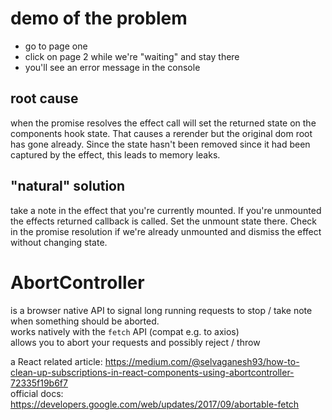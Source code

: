 # demo of the problem

- go to page one
- click on page 2 while we're "waiting" and stay there
- you'll see an error message in the console

## root cause

when the promise resolves the effect call will set the returned state on the components hook state.
That causes a rerender but the original dom root has gone already.
Since the state hasn't been removed since it had been captured by the effect, this leads to memory leaks.

## "natural" solution

take a note in the effect that you're currently mounted.
If you're unmounted the effects returned callback is called. Set the unmount state there.
Check in the promise resolution if we're already unmounted and dismiss the effect without changing state.

# AbortController

is a browser native API to signal long running requests to stop / take note when something should be aborted.  
works natively with the `fetch` API (compat e.g. to axios)  
allows you to abort your requests and possibly reject / throw

a React related article: https://medium.com/@selvaganesh93/how-to-clean-up-subscriptions-in-react-components-using-abortcontroller-72335f19b6f7  
official docs: https://developers.google.com/web/updates/2017/09/abortable-fetch
